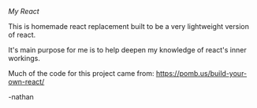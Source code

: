 *My React*

This is homemade react replacement built to be a very lightweight version of react.

It's main purpose for me is to help deepen my knowledge of react's inner workings.

Much of the code for this project came from: https://pomb.us/build-your-own-react/

-nathan